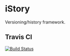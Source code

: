 # iStory

Versioning/history framework.

## Travis CI

[![Build Status](https://secure.travis-ci.org/cchantep/istory.png?branch=develop)](http://travis-ci.org/cchantep/istory)
